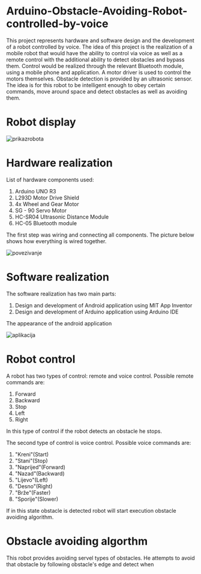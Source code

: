 # Arduino-Obstacle-Avoiding-Robot-controlled-by-voice

This project represents hardware and software design and the development of a robot controlled by voice. The idea of this project is the realization of a mobile robot that would have the ability to control via voice as well as a remote control with the additional ability to detect obstacles and bypass them. Control would be realized through the relevant Bluetooth module, using a mobile phone and application. A motor driver is used to control the motors themselves. Obstacle detection is provided by an ultrasonic sensor. The idea is for this robot to be intelligent enough to obey certain commands, move around space and detect obstacles as well as avoiding them.

# Robot display


![prikazrobota](https://user-images.githubusercontent.com/75175755/111798156-1579b080-88ca-11eb-9cc9-701813a57c7a.jpg)


# Hardware realization
List of hardware components used:

1. Arduino UNO R3
2. L293D Motor Drive Shield
3. 4x Wheel and Gear Motor
4. SG - 90 Servo Motor
5. HC-SR04 Ultrasonic Distance Module 
6. HC-05 Bluetooth module

The first step was wiring and connecting all components. The picture below shows how everything is wired together.

![povezivanje](https://user-images.githubusercontent.com/75175755/111800169-fed45900-88cb-11eb-9d23-45f4ef7fe03c.png)


# Software realization

The software realization has two main parts:

1. Design and development of Android application using MIT App Inventor
2. Design and development of Arduino application using Arduino IDE

The appearance of the android application

![aplikacija](https://user-images.githubusercontent.com/75175755/111801003-cc772b80-88cc-11eb-8d1f-d12db349570a.png)


# Robot control

A robot has two types of control: remote and voice control.
Possible remote commands are:

1. Forward
2. Backward
3. Stop
4. Left 
5. Right

In this type of control if the robot detects an obstacle he stops.

The second type of control is voice control.
Possible voice commands are:

1. "Kreni"(Start)
2. "Stani"(Stop)
3. "Naprijed"(Forward)
4. "Nazad"(Backward)
5. "Lijevo"(Left)
6. "Desno"(Right)
7. "Brže"(Faster)
8. "Sporije"(Slower)

If in this state obstacle is detected robot will start execution obstacle avoiding algorithm. 

# Obstacle avoiding algorthm

This robot provides avoiding servel types of obstacles. He attempts to avoid that obstacle by following obstacle's edge and detect when 
